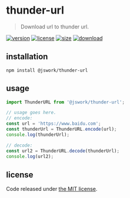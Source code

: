 # thunder-url
> Download url to thunder url.

[![version][version-image]][version-url]
[![license][license-image]][license-url]
[![size][size-image]][size-url]
[![download][download-image]][download-url]

## installation
```shell
npm install @jswork/thunder-url
```

## usage
```js
import ThunderURL from '@jswork/thunder-url';

// usage goes here.
// encode:
const url = 'https://www.baidu.com';
const thunderUrl = ThunderURL.encode(url);
console.log(thunderUrl);

// decode:
const url2 = ThunderURL.decode(thunderUrl);
console.log(url2);
```

## license
Code released under [the MIT license](https://github.com/afeiship/thunder-url/blob/master/LICENSE.txt).

[version-image]: https://img.shields.io/npm/v/@jswork/thunder-url
[version-url]: https://npmjs.org/package/@jswork/thunder-url

[license-image]: https://img.shields.io/npm/l/@jswork/thunder-url
[license-url]: https://github.com/afeiship/thunder-url/blob/master/LICENSE.txt

[size-image]: https://img.shields.io/bundlephobia/minzip/@jswork/thunder-url
[size-url]: https://github.com/afeiship/thunder-url/blob/master/dist/index.min.js

[download-image]: https://img.shields.io/npm/dm/@jswork/thunder-url
[download-url]: https://www.npmjs.com/package/@jswork/thunder-url
